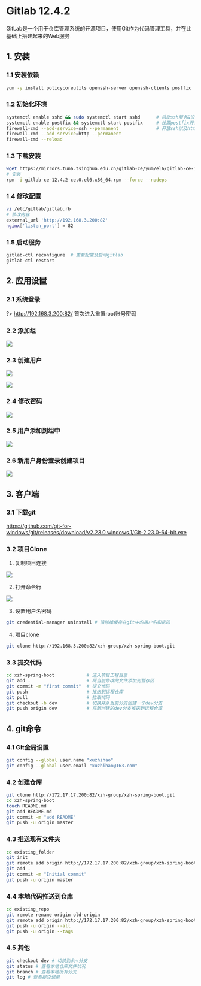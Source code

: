 # Gitlab 12.4.2

GitLab是一个用于仓库管理系统的开源项目，使用Git作为代码管理工具，并在此基础上搭建起来的Web服务

## 1. 安装

### 1.1 安装依赖

```bash
yum -y install policycoreutils openssh-server openssh-clients postfix   # 安装依赖
```

### 1.2 初始化环境

```bash
systemctl enable sshd && sudo systemctl start sshd      # 启动ssh服务&设置为开机启动
systemctl enable postfix && systemctl start postfix     # 设置postfix开机自启，并启动，postfix支持gitlab发信功能
firewall-cmd --add-service=ssh --permanent              # 开放ssh以及http服务，然后重新加载防火墙列表
firewall-cmd --add-service=http --permanent
firewall-cmd --reload
```

### 1.3 下载安装

```bash
wget https://mirrors.tuna.tsinghua.edu.cn/gitlab-ce/yum/el6/gitlab-ce-12.4.2-ce.0.el6.x86_64.rpm --no-check-certificate
# 安装
rpm -i gitlab-ce-12.4.2-ce.0.el6.x86_64.rpm --force --nodeps
```

### 1.4 修改配置

```bash
vi /etc/gitlab/gitlab.rb
# 修改内容
external_url 'http://192.168.3.200:82'
nginx['listen_port'] = 82
```

### 1.5 启动服务

```bash
gitlab-ctl reconfigure  # 重载配置及启动gitlab
gitlab-ctl restart
```

## 2. 应用设置

### 2.1 系统登录

?> http://192.168.3.200:82/ 首次进入重置root账号密码

### 2.2 添加组

![](../../assets/_images/devops/deploy/gitlab/create_group.png)

### 2.3 创建用户

![](../../assets/_images/devops/deploy/gitlab/create_user.png)


![](../../assets/_images/devops/deploy/gitlab/create_user2.png)

### 2.4 修改密码

![](../../assets/_images/devops/deploy/gitlab/update_user.png)


### 2.5 用户添加到组中

![](../../assets/_images/devops/deploy/gitlab/group_add_user.png)


### 2.6 新用户身份登录创建项目

![](../../assets/_images/devops/deploy/gitlab/create_project.png)


## 3. 客户端

### 3.1 下载git

https://github.com/git-for-windows/git/releases/download/v2.23.0.windows.1/Git-2.23.0-64-bit.exe

### 3.2 项目Clone

1. 复制项目连接

![](../../assets/_images/devops/deploy/gitlab/project_clone.png)

2. 打开命令行

![](../../assets/_images/devops/deploy/gitlab/gitlab_base_cmd.png)

3. 设置用户名密码

```bash
git credential-manager uninstall # 清除掉缓存在git中的用户名和密码
```
  
4. 项目clone

```bash
git clone http://192.168.3.200:82/xzh-group/xzh-spring-boot.git
```

### 3.3 提交代码

```bash
cd xzh-spring-boot            # 进入项目工程目录
git add .                     # 将当前修改的文件添加到暂存区
git commit -m "first commit"  # 提交代码
git push                      # 推送到远程仓库
git pull                      # 拉取代码
git checkout -b dev           # 切换并从当前分支创建一个dev分支
git push origin dev           # 将新创建的dev分支推送到远程仓库
```

## 4. git命令

### 4.1 Git全局设置

```bash
git config --global user.name "xuzhihao"
git config --global user.email "xuzhihao@163.com"
```

### 4.2 创建仓库

```bash
git clone http://172.17.17.200:82/xzh-group/xzh-spring-boot.git
cd xzh-spring-boot
touch README.md
git add README.md
git commit -m "add README"
git push -u origin master
```

### 4.3 推送现有文件夹

```bash
cd existing_folder
git init
git remote add origin http://172.17.17.200:82/xzh-group/xzh-spring-boot.git
git add .
git commit -m "Initial commit"
git push -u origin master
```

### 4.4 本地代码推送到仓库

```bash
cd existing_repo
git remote rename origin old-origin
git remote add origin http://172.17.17.200:82/xzh-group/xzh-spring-boot.git
git push -u origin --all
git push -u origin --tags
```

### 4.5 其他

```bash
git checkout dev # 切换到dev分支
git status # 查看本地仓库文件状况
git branch # 查看本地所有分支
git log # 查看提交记录
```